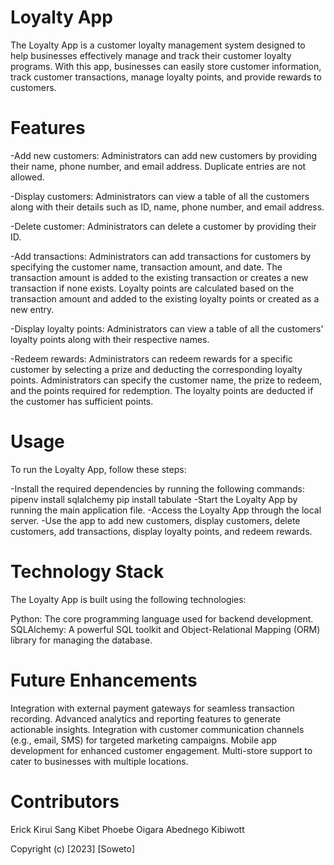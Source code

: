 # Loyalty App

The Loyalty App is a customer loyalty management system designed to help businesses effectively manage and track their customer loyalty programs. With this app, businesses can easily store customer information, track customer transactions, manage loyalty points, and provide rewards to customers.

# Features

-Add new customers: Administrators can add new customers by providing their name, phone number, and email address. Duplicate entries are not allowed.

-Display customers: Administrators can view a table of all the customers along with their details such as ID, name, phone number, and email address.

-Delete customer: Administrators can delete a customer by providing their ID.

-Add transactions: Administrators can add transactions for customers by specifying the customer name, transaction amount, and date. The transaction amount is added to the existing transaction or creates a new transaction if none exists. Loyalty points are calculated based on the transaction amount and added to the existing loyalty points or created as a new entry.

-Display loyalty points: Administrators can view a table of all the customers' loyalty points along with their respective names.

-Redeem rewards: Administrators can redeem rewards for a specific customer by selecting a prize and deducting the corresponding loyalty points. Administrators can specify the customer name, the prize to redeem, and the points required for redemption. The loyalty points are deducted if the customer has sufficient points.

# Usage

To run the Loyalty App, follow these steps:

-Install the required dependencies by running the following commands:
pipenv install sqlalchemy
pip install tabulate
-Start the Loyalty App by running the main application file.
-Access the Loyalty App through the local server.
-Use the app to add new customers, display customers, delete customers, add transactions, display loyalty points, and redeem rewards.

# Technology Stack

The Loyalty App is built using the following technologies:

Python: The core programming language used for backend development.
SQLAlchemy: A powerful SQL toolkit and Object-Relational Mapping (ORM) library for managing the database.

# Future Enhancements

Integration with external payment gateways for seamless transaction recording.
Advanced analytics and reporting features to generate actionable insights.
Integration with customer communication channels (e.g., email, SMS) for targeted marketing campaigns.
Mobile app development for enhanced customer engagement.
Multi-store support to cater to businesses with multiple locations.

# Contributors

Erick Kirui
Sang Kibet
Phoebe Oigara
Abednego Kibiwott

Copyright (c) [2023] [Soweto]